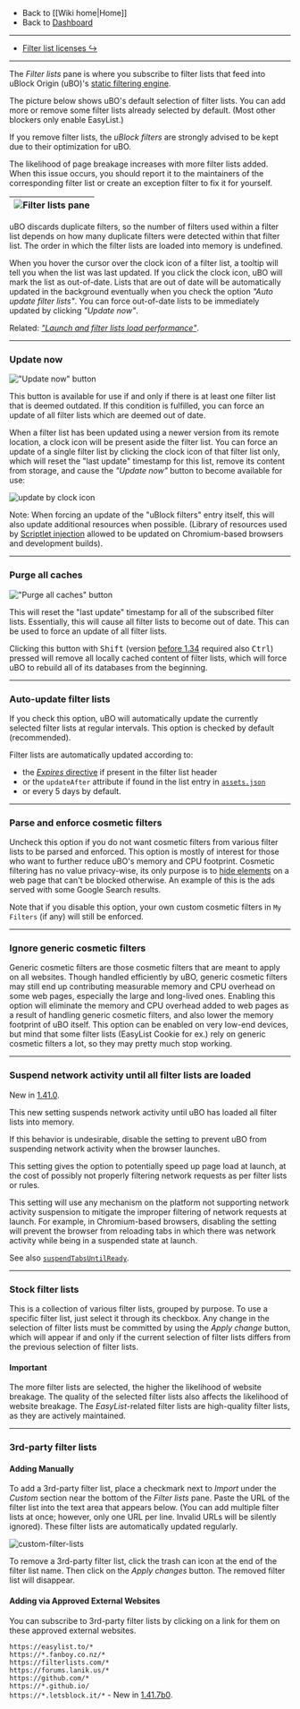 - Back to [[Wiki home|Home]]
- Back to [Dashboard](./Dashboard)

***

- [Filter list licenses ↪](./Filter-list-licenses)

***

The _Filter lists_ pane is where you subscribe to filter lists that feed into uBlock Origin (uBO)'s [static filtering engine](./Overview-of-uBlock's-network-filtering-engine:-details#static-filtering).

The picture below shows uBO's default selection of filter lists. You can add more or remove some filter lists already selected by default. (Most other blockers only enable EasyList.)

If you remove filter lists, the _uBlock filters_ are strongly advised to be kept due to their optimization for uBO.

The likelihood of page breakage increases with more filter lists added. When this issue occurs, you should report it to the maintainers of the corresponding filter list or create an exception filter to fix it for yourself.

![Filter lists pane](https://user-images.githubusercontent.com/95879668/152668651-7032a46d-8e66-4f8e-9e2b-dee79e73a972.png) |
--- |

uBO discards duplicate filters, so the number of filters used within a filter list depends on how many duplicate filters were detected within that filter list. The order in which the filter lists are loaded into memory is undefined.

When you hover the cursor over the clock icon of a filter list, a tooltip will tell you when the list was last updated. If you click the clock icon, uBO will mark the list as out-of-date. Lists that are out of date will be automatically updated in the background eventually when you check the option _"Auto update filter lists"_. You can force out-of-date lists to be immediately updated by clicking _"Update now"_.

Related: [_"Launch and filter lists load performance"_](./Launch-and-filter-lists-load-performance).

***

### Update now

![_"Update now"_ button](https://user-images.githubusercontent.com/585534/143616552-94dd8b15-d33c-4d45-97bd-2f73f95972ba.png)

This button is available for use if and only if there is at least one filter list that is deemed outdated. If this condition is fulfilled, you can force an update of all filter lists which are deemed out of date.

When a filter list has been updated using a newer version from its remote location, a clock icon will be present aside the filter list. You can force an update of a single filter list by clicking the clock icon of that filter list only, which will reset the "last update" timestamp for this list, remove its content from storage, and cause the _"Update now"_ button to become available for use:

![update by clock icon](https://user-images.githubusercontent.com/886325/148108034-73419703-10a1-4f72-af4b-5dd5231fface.gif)

Note: When forcing an update of the "uBlock filters" entry itself, this will also update additional resources when possible. (Library of resources used by [Scriptlet injection](./Static-filter-syntax#scriptlet-injection) allowed to be updated on Chromium-based browsers and development builds).

***

### Purge all caches

![_"Purge all caches"_ button](https://user-images.githubusercontent.com/585534/143480823-7b54e49d-fea7-4416-963d-c679243c770d.png)

This will reset the "last update" timestamp for all of the subscribed filter lists. Essentially, this will cause all filter lists to become out of date. This can be used to force an update of all filter lists.

Clicking this button with <kbd>Shift</kbd> (version [before 1.34](https://github.com/gorhill/uBlock/commit/972feae05d22239c46b837e64001f9f322724585) required also <kbd>Ctrl</kbd>) pressed will remove all locally cached content of filter lists, which will force uBO to rebuild all of its databases from the beginning.

***

### Auto-update filter lists

If you check this option, uBO will automatically update the currently selected filter lists at regular intervals. This option is checked by default (recommended).

Filter lists are automatically updated according to:
- the [_Expires_ directive](https://help.eyeo.com/en/adblockplus/how-to-write-filters#special-comments) if present in the filter list header
- or the `updateAfter` attribute if found in the list entry in [`assets.json`](https://github.com/gorhill/uBlock/blob/master/assets/assets.json)
- or every 5 days by default.

***

### Parse and enforce cosmetic filters

Uncheck this option if you do not want cosmetic filters from various filter lists to be parsed and enforced. This option is mostly of interest for those who want to further reduce uBO's memory and CPU footprint. Cosmetic filtering has no value privacy-wise, its only purpose is to [hide elements](./Does-uBlock-Origin-block-ads-or-just-hide-them%3F) on a web page that can't be blocked otherwise. An example of this is the ads served with some Google Search results.

Note that if you disable this option, your own custom cosmetic filters in `My Filters` (if any) will still be enforced.

***

### Ignore generic cosmetic filters 

Generic cosmetic filters are those cosmetic filters that are meant to apply on all websites. Though handled efficiently by uBO, generic cosmetic filters may still end up contributing measurable memory and CPU overhead on some web pages, especially the large and long-lived ones.
Enabling this option will eliminate the memory and CPU overhead added to web pages as a result of handling generic cosmetic filters, and also lower the memory footprint of uBO itself.
This option can be enabled on very low-end devices, but mind that some filter lists (EasyList Cookie for ex.) rely on generic cosmetic filters a lot, so they may pretty much stop working.

***

### Suspend network activity until all filter lists are loaded

New in [1.41.0](https://github.com/gorhill/uBlock/commit/925c8d5d0c37dbc1f82e57a92e74350de2c5eab1).

This new setting suspends network activity until uBO has loaded all filter lists into memory.

If this behavior is undesirable, disable the setting to prevent uBO from suspending network activity when the browser launches.

This setting gives the option to potentially speed up page load at launch, at the cost of possibly not properly filtering network requests as per filter lists or rules.

This setting will use any mechanism on the platform not supporting network activity suspension to mitigate the improper filtering of network requests at launch. For example, in Chromium-based browsers, disabling the setting will prevent the browser from reloading tabs in which there was network activity while being in a suspended state at launch.

See also [`suspendTabsUntilReady`](./Advanced-settings#suspendtabsuntilready).

***

### Stock filter lists

This is a collection of various filter lists, grouped by purpose. To use a specific filter list, just select it through its checkbox. Any change in the selection of filter lists must be committed by using the _Apply change_ button, which will appear if and only if the current selection of filter lists differs from the previous selection of filter lists.

#### Important

The more filter lists are selected, the higher the likelihood of website breakage. The quality of the selected filter lists also affects the likelihood of website breakage. The _EasyList_-related filter lists are high-quality filter lists, as they are actively maintained.

***

### 3rd-party filter lists

#### Adding Manually

To add a 3rd-party filter list, place a checkmark next to _Import_ under the _Custom_ section near the bottom of the _Filter lists_ pane. Paste the URL of the filter list into the text area that appears below. (You can add multiple filter lists at once; however, only one URL per line. Invalid URLs will be silently ignored). These filter lists are automatically updated regularly.

![custom-filter-lists](https://user-images.githubusercontent.com/886325/41821466-99d67040-77e1-11e8-9973-08f9fe4f4049.png)

To remove a 3rd-party filter list, click the trash can icon at the end of the filter list name. Then click on the _Apply changes_ button. The removed filter list will disappear.

#### Adding via Approved External Websites

You can subscribe to 3rd-party filter lists by clicking on a link for them on these approved external websites.

`https://easylist.to/*`  
`https://*.fanboy.co.nz/*`  
`https://filterlists.com/*`  
`https://forums.lanik.us/*`  
`https://github.com/*`  
`https://*.github.io/`  
`https://*.letsblock.it/*` - New in [1.41.7b0](https://github.com/gorhill/uBlock/commit/26048a11bcd002cafc4b2b2fdcb709115a2e07e4).
